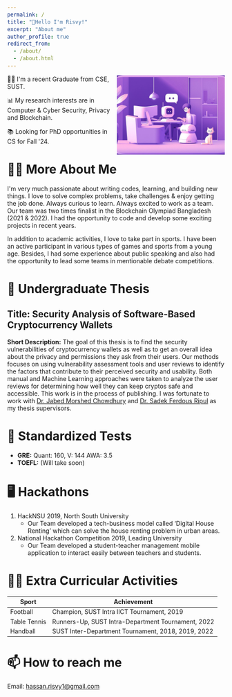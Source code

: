 ```yaml
---
permalink: /
title: "👋Hello I'm Risvy!"
excerpt: "About me"
author_profile: true
redirect_from: 
  - /about/
  - /about.html
---
```


<!-- Embedd a picture here name side_image.jpeg, aligh=right, width = 300px -->
<img src="/images/side_image_demo.jpeg" align="right" width="250"/>
👨‍💻 I'm a recent Graduate from CSE, SUST.

📊 My research interests are in Computer & Cyber Security, Privacy and Blockchain.

📚 Looking for PhD opportunities in CS for Fall '24.

# 🙋‍♂️ More About Me
I'm very much passionate about writing codes, learning, and building new things. I love to solve complex problems, take challenges & enjoy getting the job done. Always curious to learn. Always excited to work as a team. Our team was two times finalist in the Blockchain Olympiad Bangladesh (2021 & 2022). I had the opportunity to code and develop some exciting projects in recent years. 

In addition to academic activities, I love to take part in sports. I have been an active participant in various types of games and sports from a young age. Besides, I had some experience about public speaking and also had the opportunity to lead some teams in mentionable debate competitions.

# 🔬 Undergraduate Thesis
## Title: Security Analysis of Software-Based Cryptocurrency Wallets
**Short Description:** The goal of this thesis is to find the security vulnerabilities of cryptocurrency wallets as well as to get an overall idea about the privacy and permissions they ask from their users. Our methods focuses on using vulnerability assessment tools and user reviews to identify the factors that contribute to their perceived security and usability. Both manual and Machine Learning approaches were taken to analyze the user reviews for determining how well they can keep cryptos safe and accessible. This work is in the process of publishing. I was fortunate to work with [Dr. Jabed Morshed Chowdhury](https://scholar.google.com/citations?user=n3jMWFQAAAAJ&hl=en&oi=ao) and [Dr. Sadek Ferdous Ripul](https://scholar.google.com/citations?user=DnQAee0AAAAJ&hl=en&oi=ao) as my thesis supervisors.

# 🎒 Standardized Tests
- **GRE:** Quant: 160, V: 144 AWA: 3.5
- **TOEFL:** (Will take soon)

# 🖥️ Hackathons 
1. HackNSU 2019, North South University
   - Our Team developed a tech-business model called ‘Digital House Renting’ which can solve the house renting problem in urban areas.
2. National Hackathon Competition 2019, Leading University
   - Our Team developed a student-teacher management mobile application to interact easily between teachers and students.

# 🤾‍♂️ Extra Curricular Activities

| Sport       | Achievement                                          |
|-------------|------------------------------------------------------|
| Football    | Champion, SUST Intra IICT Tournament, 2019           |
| Table Tennis| Runners-Up, SUST Intra-Department Tournament, 2022   |
| Handball    | SUST Inter-Department Tournament, 2018, 2019, 2022   |

# 📫 How to reach me
Email: hassan.risvy1@gmail.com

